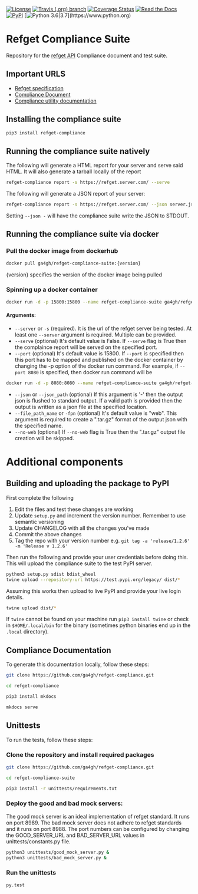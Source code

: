 [![License](https://img.shields.io/badge/License-Apache%202.0-blue.svg)](https://opensource.org/licenses/Apache-2.0)
[![Travis (.org) branch](https://app.travis-ci.com/ga4gh/refget-compliance-suite.svg?branch=master
)](https://app.travis-ci.com/github/ga4gh/refget-compliance-suite)
[![Coverage Status](https://coveralls.io/repos/github/ga4gh/refget-compliance-suite/badge.svg?branch=master)](https://coveralls.io/github/ga4gh/refget-compliance-suite?branch=master)
[![Read the Docs](https://img.shields.io/badge/docs-passing-brightgreen.svg)](http://samtools.github.io/hts-specs/refget.html)
[![PyPI](https://img.shields.io/badge/pypi-v0.1.0-blue)](https://pypi.org/project/refget/)
[![Python 3.6|3.7](https://img.shields.io/badge/python-3.6%20|%203.7-blue.svg?)](https://www.python.org)

# Refget Compliance Suite

Repository for the [refget API](http://samtools.github.io/hts-specs/refget.html) Compliance document and test suite.

## Important URLS

- [Refget specification](http://samtools.github.io/hts-specs/refget.html)
- [Compliance Document](https://compliancedoc.readthedocs.io/en/latest/)
- [Compliance utility documentation](https://compliancedoc.readthedocs.io/en/latest/utility/)

## Installing the compliance suite

```bash
pip3 install refget-compliance
```

## Running the compliance suite natively

The following will generate a HTML report for your server and serve said HTML. It will also generate a tarball locally of the report

```bash
refget-compliance report -s https://refget.server.com/ --serve
```

The following will generate a JSON report of your server:

```bash
refget-compliance report -s https://refget.server.com/ --json server.json
```

Setting `--json -` will have the compliance suite write the JSON to STDOUT.

## Running the compliance suite via docker

### Pull the docker image from dockerhub

```bash
docker pull ga4gh/refget-compliance-suite:{version}
```
{version} specifies the version of the docker image being pulled

### Spinning up a docker container

```bash
docker run -d -p 15800:15800 --name refget-compliance-suite ga4gh/refget-compliance-suite --server https://www.ebi.ac.uk/ena/cram/ --port 15800 --serve
```
#### Arguments:
- `--server` or `-s` (required). It is the url of the refget server being tested. At least one `--server` argument is required. Multiple can be provided.
- `--serve` (optional) It's default value is False. If `--serve` flag is True then the complaince report will be served on the specified port.
- `--port` (optional) It's default value is 15800. If `--port` is specified then this port has to be mapped and published on the docker container by changing the -p option of the docker run command. For example, if `--port 8080` is specified, then docker run command will be
```bash
docker run -d -p 8080:8080 --name refget-compliance-suite ga4gh/refget-compliance-suite --server https://www.ebi.ac.uk/ena/cram/ --port 8080 --serve
```
- `--json` or `--json_path` (optional) If this argument is '-' then the output json is flushed to standard output. If a valid path is provided then the output is written as a json file at the specified location.
- `--file_path_name` or `-fpn` (optional) It's default value is "web". This argument is required to create a ".tar.gz" format of the output json with the specified name.
- `--no-web` (optional) If `--no-web` flag is True then the ".tar.gz" output file creation will be skipped.

# Additional components

## Building and uploading the package to PyPI

First complete the following

1. Edit the files and test these changes are working
2. Update `setup.py` and increment the version number. Remember to use semantic versioning
3. Update CHANGELOG with all the changes you've made
4. Commit the above changes
5. Tag the repo with your version number e.g. `git tag -a 'release/1.2.6' -m 'Release v 1.2.6'`

Then run the following and provide your user credentials before doing this. This will upload the compliance suite to the test PyPI server.

```bash
python3 setup.py sdist bdist_wheel
twine upload --repository-url https://test.pypi.org/legacy/ dist/*
```

Assuming this works then upload to live PyPI and provide your live login details.

```bash
twine upload dist/*
```

If `twine` cannot be found on your machine run `pip3 install twine` or check in `$HOME/.local/bin` for the binary (sometimes python binaries end up in the `.local` directory).

## Compliance Documentation

To generate this documentation locally, follow these steps:

```bash
git clone https://github.com/ga4gh/refget-compliance.git

cd refget-compliance

pip3 install mkdocs

mkdocs serve
```

## Unittests

To run the tests, follow these steps:

### Clone the repository and install required packages
```bash
git clone https://github.com/ga4gh/refget-compliance.git

cd refget-compliance-suite

pip3 install -r unittests/requirements.txt
```

### Deploy the good and bad mock servers:
The good mock server is an ideal implementation of refget standard. It runs on port 8989. The bad mock server does not adhere to refget standards and it runs on port 8988. The port numbers can be configured by changing the GOOD_SERVER_URL and BAD_SERVER_URL values in unittests/constants.py file.
```bash
python3 unittests/good_mock_server.py &
python3 unittests/bad_mock_server.py &
```

### Run the unittests

```bash
py.test 
```